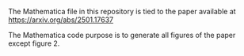 The Mathematica file in this repository is tied to the paper available at https://arxiv.org/abs/2501.17637

The Mathematica code purpose is to generate all figures of the paper except figure 2.
